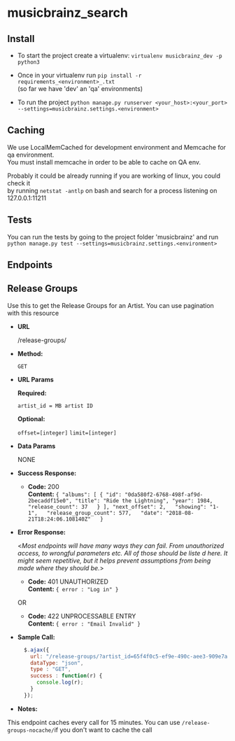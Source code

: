 # musicbrainz_search

## Install

- To start the project create a virtualenv: `virtualenv musicbrainz_dev -p python3`

- Once in your virtualenv run `pip install -r requirements_<environment>_.txt`  
  (so far we have 'dev' an 'qa' environments)

- To run the project `python manage.py runserver <your_host>:<your_port> --settings=musicbrainz.settings.<environment>`


## Caching

   We use LocalMemCached for development environment and Memcache for qa environment.  
   You must install memcache in order to be able to cache on QA env.  

   Probably it could be already running if you are working of linux, you could check it  
   by running `netstat -antlp` on bash and search for a process listening on 127.0.0.1:11211

## Tests

  You can run the tests by going to the project folder 'musicbrainz' and run  
  `python manage.py test --settings=musicbrainz.settings.<environment>`
  
## Endpoints

**Release Groups**
----
Use this to get the Release Groups for an Artist. You can use pagination with this resource

* **URL**

  /release-groups/

* **Method:**
  
  `GET` 
  
*  **URL Params**

   **Required:**
 
   `artist_id = MB artist ID`

   **Optional:**
 
   `offset=[integer]`
   `limit=[integer]`

* **Data Params**

  NONE

* **Success Response:**

  * **Code:** 200 <br />
    **Content:** `{
    "albums": [
        {
            "id": "0da580f2-6768-498f-af9d-2becaddf15e0",
            "title": "Ride the Lightning",
            "year": 1984,
            "release_count": 37  
        }
    ],
    "next_offset": 2,  
    "showing": "1-1",  
    "release_group_count": 577,  
    "date": "2018-08-21T18:24:06.108140Z"  
    }`
 
* **Error Response:**

  <_Most endpoints will have many ways they can fail. From unauthorized access, to wrongful parameters etc. All of those should be liste d here. It might seem repetitive, but it helps prevent assumptions from being made where they should be._>

  * **Code:** 401 UNAUTHORIZED <br />
    **Content:** `{ error : "Log in" }`

  OR

  * **Code:** 422 UNPROCESSABLE ENTRY <br />
    **Content:** `{ error : "Email Invalid" }`

* **Sample Call:**

  ```javascript
    $.ajax({
      url: "/release-groups/?artist_id=65f4f0c5-ef9e-490c-aee3-909e7ae6b2ab&limit=1&offset=1",
      dataType: "json",
      type : "GET",
      success : function(r) {
        console.log(r);
      }
    });
  ```

* **Notes:**

This endpoint caches every call for 15 minutes. You can use `/release-groups-nocache/`if you don't want to cache the call
